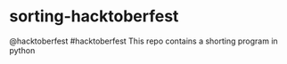 # sorting-hacktoberfest
@hacktoberfest #hacktoberfest 
This repo contains a shorting program in python
